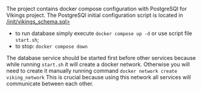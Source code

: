 The project contains docker compose configuration with PostgreSQl for Vikings project.
The PostgreSQl initial configuration script is located in [/init/vikings_schema.sql>](/init/vikings_schema.sql>)

- to run database simply execute `docker compose up -d` or use script file `start.sh`;
- to stop: `docker compose down`

The database service should be started first before other services because while running `start.sh` it will create a docker network.
Otherwise you will need to create it manually running command `docker network create viking_network`
This is crucial because using this network all services will communicate between each other.